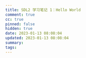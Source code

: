 ```yaml
---
title: SDL2 学习笔记 1：Hello World
comment: true
cc: true
pinned: false
hidden: true
date: 2023-01-13 08:08:04
updated: 2023-01-13 08:08:04
summary:
tags:
---
```


